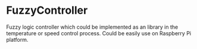 # FuzzyController

Fuzzy logic controller which could be implemented as an library in the temperature or speed control process.
Could be easily use on Raspberry Pi platform.

